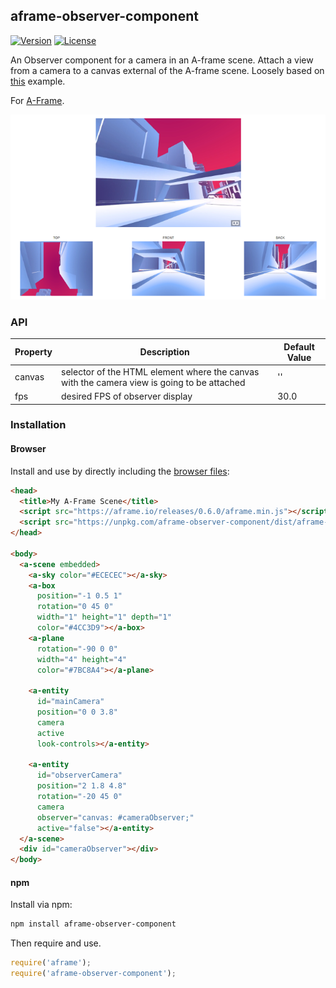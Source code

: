 ## aframe-observer-component

[![Version](http://img.shields.io/npm/v/aframe-observer-component.svg?style=flat-square)](https://npmjs.org/package/aframe-observer-component)
[![License](http://img.shields.io/npm/l/aframe-observer-component.svg?style=flat-square)](https://npmjs.org/package/aframe-observer-component)

An Observer component for a camera in an A-frame scene.
Attach a view from a camera to a canvas external of the A-frame scene.
Loosely based on [this](https://gist.github.com/derickson/334a48eb1f53f6891c59a2c137c180fa) example.

For [A-Frame](https://aframe.io).

![observer example](https://raw.githubusercontent.com/micataudella/aframe-observer-component/master/img/screenshot.png)

### API

| Property | Description | Default Value |
| -------- | ----------- | ------------- |
| canvas   | selector of the HTML element where the canvas with the camera view is going to be attached | '' |
| fps      | desired FPS of observer display | 30.0 |

### Installation

#### Browser

Install and use by directly including the [browser files](dist):

```html
<head>
  <title>My A-Frame Scene</title>
  <script src="https://aframe.io/releases/0.6.0/aframe.min.js"></script>
  <script src="https://unpkg.com/aframe-observer-component/dist/aframe-observer-component.min.js"></script>
</head>

<body>
  <a-scene embedded>
    <a-sky color="#ECECEC"></a-sky>
    <a-box 
      position="-1 0.5 1" 
      rotation="0 45 0" 
      width="1" height="1" depth="1"  
      color="#4CC3D9"></a-box>
    <a-plane 
      rotation="-90 0 0" 
      width="4" height="4" 
      color="#7BC8A4"></a-plane>

    <a-entity
      id="mainCamera"
      position="0 0 3.8"
      camera
      active
      look-controls></a-entity>

    <a-entity
      id="observerCamera"
      position="2 1.8 4.8"
      rotation="-20 45 0"
      camera
      observer="canvas: #cameraObserver;"
      active="false"></a-entity>
  </a-scene>
  <div id="cameraObserver"></div>
</body>
```

#### npm

Install via npm:

```bash
npm install aframe-observer-component
```

Then require and use.

```js
require('aframe');
require('aframe-observer-component');
```
